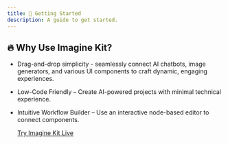 ```yaml
---
title: 🚀 Getting Started
description: A guide to get started.
---
```


## 🔥 Why Use Imagine Kit?

- Drag-and-drop simplicity - seamlessly connect AI chatbots, image generators, and various UI components to craft dynamic, engaging experiences.
- Low-Code Friendly – Create AI-powered projects with minimal technical experience.
- Intuitive Workflow Builder – Use an interactive node-based editor to connect components.

  [Try Imagine Kit Live](https://www.imaginekit.io/worlds/create)
